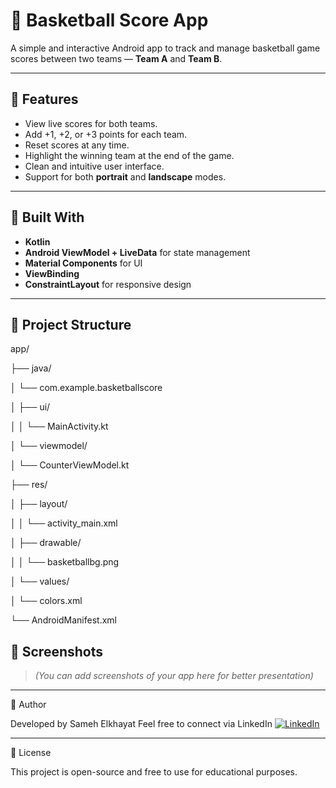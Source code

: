 # 🏀 Basketball Score App

A simple and interactive Android app to track and manage basketball game scores between two teams — **Team A** and **Team B**.

---

## 📱 Features

- View live scores for both teams.
- Add +1, +2, or +3 points for each team.
- Reset scores at any time.
- Highlight the winning team at the end of the game.
- Clean and intuitive user interface.
- Support for both **portrait** and **landscape** modes.

---

## 🧠 Built With

- **Kotlin**
- **Android ViewModel + LiveData** for state management
- **Material Components** for UI
- **ViewBinding**
- **ConstraintLayout** for responsive design

---

## 📁 Project Structure

app/

├── java/

│ └── com.example.basketballscore

│ ├── ui/

│ │ └── MainActivity.kt

│ └── viewmodel/

│ └── CounterViewModel.kt

├── res/

│ ├── layout/

│ │ └── activity_main.xml

│ ├── drawable/

│ │ └── basketballbg.png

│ └── values/

│ └── colors.xml

└── AndroidManifest.xml


## 📸 Screenshots

> *(You can add screenshots of your app here for better presentation)*

---

🙋 Author

Developed by Sameh Elkhayat
Feel free to connect via LinkedIn [![LinkedIn](https://img.shields.io/badge/LinkedIn-Connect-blue?style=for-the-badge&logo=linkedin&logoColor=white)](https://www.linkedin.com/in/sameh-mohamed-ali-elkhayat-149a72106)


---

📄 License

This project is open-source and free to use for educational purposes.

